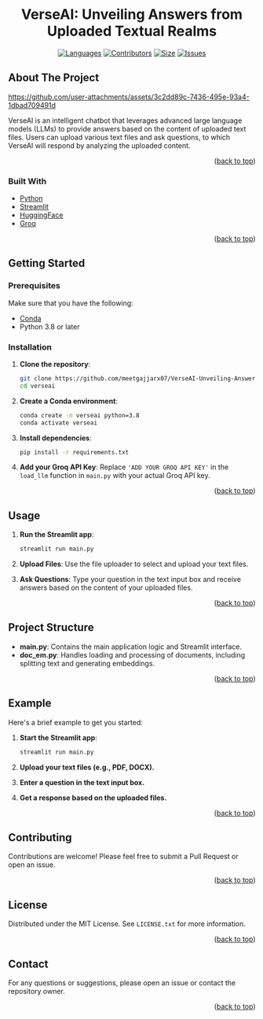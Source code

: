<div align="center">
<h1 align="center">VerseAI: Unveiling Answers from Uploaded Textual Realms</h1>

[![Languages][language-shield]][language-url]
[![Contributors][contri-shield]][contri-url]
[![Size][size-shield]][size-url]
[![Issues][issues-shield]][issues-url]

</div>

## About The Project

https://github.com/user-attachments/assets/3c2dd89c-7436-495e-93a4-1dbad709491d

VerseAI is an intelligent chatbot that leverages advanced large language models (LLMs) to provide answers based on the content of uploaded text files. Users can upload various text files and ask questions, to which VerseAI will respond by analyzing the uploaded content.

<p align="right">(<a href="#top">back to top</a>)</p>

### Built With

* [Python](https://www.python.org/)
* [Streamlit](https://streamlit.io/)
* [HuggingFace](https://huggingface.co/)
* [Groq](https://groq.com/)

<p align="right">(<a href="#top">back to top</a>)</p>

## Getting Started

### Prerequisites

Make sure that you have the following:
- [Conda](https://docs.conda.io/en/latest/miniconda.html)
- Python 3.8 or later

### Installation

1. **Clone the repository**:
    ```sh
    git clone https://github.com/meetgajjarx07/VerseAI-Unveiling-Answers-from-uploaded-Textual-Realms.git
    cd verseai
    ```

2. **Create a Conda environment**:
    ```sh
    conda create -n verseai python=3.8
    conda activate verseai
    ```

3. **Install dependencies**:
    ```sh
    pip install -r requirements.txt
    ```

4. **Add your Groq API Key**:
    Replace `'ADD YOUR GROQ API KEY'` in the `load_llm` function in `main.py` with your actual Groq API key.

<p align="right">(<a href="#top">back to top</a>)</p>

## Usage

1. **Run the Streamlit app**:
    ```sh
    streamlit run main.py
    ```

2. **Upload Files**: Use the file uploader to select and upload your text files.

3. **Ask Questions**: Type your question in the text input box and receive answers based on the content of your uploaded files.

<p align="right">(<a href="#top">back to top</a>)</p>

## Project Structure

- **main.py**: Contains the main application logic and Streamlit interface.
- **doc_em.py**: Handles loading and processing of documents, including splitting text and generating embeddings.

<p align="right">(<a href="#top">back to top</a>)</p>

## Example

Here's a brief example to get you started:

1. **Start the Streamlit app**:
    ```sh
    streamlit run main.py
    ```

2. **Upload your text files (e.g., PDF, DOCX).**

3. **Enter a question in the text input box.**

4. **Get a response based on the uploaded files.**

<p align="right">(<a href="#top">back to top</a>)</p>

## Contributing

Contributions are welcome! Please feel free to submit a Pull Request or open an issue.

<p align="right">(<a href="#top">back to top</a>)</p>

## License

Distributed under the MIT License. See `LICENSE.txt` for more information.

<p align="right">(<a href="#top">back to top</a>)</p>

## Contact

For any questions or suggestions, please open an issue or contact the repository owner.

<p align="right">(<a href="#top">back to top</a>)</p>

[contri-shield]: https://img.shields.io/github/contributors/meetgajjarx07/VerseAI-Unveiling-Answers-from-uploaded-Textual-Realms?style=for-the-badge
[contri-url]: https://github.com/meetgajjarx07/VerseAI-Unveiling-Answers-from-uploaded-Textual-Realms/graphs/contributors
[size-shield]: https://img.shields.io/github/repo-size/meetgajjarx07/VerseAI-Unveiling-Answers-from-uploaded-Textual-Realms?style=for-the-badge
[size-url]: https://github.com/meetgajjarx07/VerseAI-Unveiling-Answers-from-uploaded-Textual-Realms
[issues-shield]: https://img.shields.io/github/issues/meetgajjarx07/VerseAI-Unveiling-Answers-from-uploaded-Textual-Realms?style=for-the-badge
[issues-url]: https://github.com/meetgajjarx07/VerseAI-Unveiling-Answers-from-uploaded-Textual-Realms/issues
[language-shield]: https://img.shields.io/github/languages/count/meetgajjarx07/VerseAI-Unveiling-Answers-from-uploaded-Textual-Realms?style=for-the-badge
[language-url]: https://github.com/meetgajjarx07/VerseAI-Unveiling-Answers-from-uploaded-Textual-Realms


